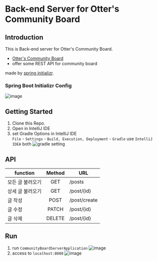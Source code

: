 # Back-end Server for Otter's Community Board

## Introduction

This is Back-end server for Otter's Community Board.
- [Otter's Community Board](https://github.com/otterbits/vue-community-board)
- offer some REST API for community board
  
made by [spring initializr](https://start.spring.io/).  

### Spring Boot Initializr Config

![image](https://github.com/SanGyuk-Raccoon/community-board-server/assets/56672129/814d9717-ab4d-497d-937b-17bebb7822be)



## Getting Started

1. Clone this Repo.
2. Open in IntelliJ IDE
3. set Gradle Options in IntelliJ IDE  
`File` - `Settings` - `Build, Execution, Deployment` - `Gradle`
use `IntelliJ IDEA` both
![gradle setting](https://github.com/SanGyuk-Raccoon/community-board-server/assets/56672129/34f11965-b5bb-4232-9762-af79aeb64e4a)

## API

|   function    | Method |    URL    |
|--------------|:------:|---------|
|모든 글 불러오기|GET|/posts|
|상세 글 불러오기|GET|/post/{id}|
|글 작성|POST|/post/create|
|글 수정|PATCH|/post/{id}|
|글 삭제|DELETE|/post/{id}|


## Run

1. run `CommunityBoardServerApplication`
   ![image](https://github.com/SanGyuk-Raccoon/community-board-server/assets/56672129/b4954561-cd48-40c3-8614-b60c2f800cbb)
2. access to `localhost:8080`
![image](https://github.com/SanGyuk-Raccoon/community-board-server/assets/56672129/99ef940d-419c-4ac4-a44b-abb67d05234f)

   
